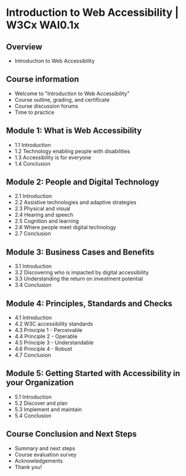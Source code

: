 # Introduction to Web Accessibility | W3Cx WAI0.1x

<!---
##@ <beg-file_info>
##@ document_metadata:
##@   - caption: "overview_material_004aa"
##@     dmid: "uu056ploppony1676980831fmid"
##@     vim:  tw=180
##@     date: created="2023-02-21T04:00:31"
##@     last: lastmod="2023-02-21T05:07:46"
##@     tags:       tags
##@     people:
##@         - pple: people
##@     author:     created="author"
##@     lastupdate: "lastupdate"
##@     namespace:
##@         - nams: namespace
##@     desc: |
##@         ## Overview
##@         * overview
##@     seealso: |
##@         ## See also
##@         * aameta_linktop
##@     seeinstead: |
##@         * seeinstead
##@ <end-file_info>
--->

## Overview
<!--- id="dmid://uu525snubshut1676980928x03xlink" --->

* Introduction to Web Accessibility

## Course information
<!--- id="dmid://uu526snubshut1676980928x03xlink" --->

* Welcome to "Introduction to Web Accessibility"
* Course outline, grading, and certificate
* Course discussion forums
* Time to practice

## Module 1: What is Web Accessibility
<!--- id="dmid://uu527snubshut1676980928x03xlink" --->

* 1.1 Introduction
* 1.2 Technology enabling people with disabilities
* 1.3 Accessibility is for everyone
* 1.4 Conclusion

## Module 2: People and Digital Technology
<!--- id="dmid://uu528snubshut1676980928x03xlink" --->

* 2.1 Introduction
* 2.2 Assistive technologies and adaptive strategies
* 2.3 Physical and visual
* 2.4 Hearing and speech
* 2.5 Cognition and learning
* 2.6 Where people meet digital technology
* 2.7 Conclusion

## Module 3: Business Cases and Benefits
<!--- id="dmid://uu529snubshut1676980928x03xlink" --->

* 3.1 Introduction
* 3.2 Discovering who is impacted by digital accessibility
* 3.3 Understanding the return on investment potential
* 3.4 Conclusion

## Module 4: Principles, Standards and Checks
<!--- id="dmid://uu530snubshut1676980928x03xlink" --->

* 4.1 Introduction
* 4.2 W3C accessibility standards
* 4.3 Principle 1 - Perceivable
* 4.4 Principle 2 - Operable
* 4.5 Principle 3 - Understandable
* 4.6 Principle 4 - Robust
* 4.7 Conclusion

## Module 5: Getting Started with Accessibility in your Organization
<!--- id="dmid://uu531snubshut1676980928x03xlink" --->

* 5.1 Introduction
* 5.2 Discover and plan
* 5.3 Implement and maintain
* 5.4 Conclusion

## Course Conclusion and Next Steps
<!--- id="dmid://uu532snubshut1676980928x03xlink" --->

* Summary and next steps
* Course evaluation survey
* Acknowledgements
* Thank you!

